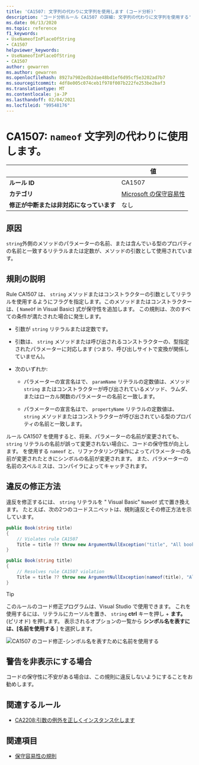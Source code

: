 ```yaml
---
title: 'CA1507: 文字列の代わりに文字列を使用します (コード分析)'
description: 'コード分析ルール CA1507 の詳細: 文字列の代わりに文字列を使用する'
ms.date: 06/13/2020
ms.topic: reference
f1_keywords:
- UseNameofInPlaceOfString
- CA1507
helpviewer_keywords:
- UseNameofInPlaceOfString
- CA1507
author: gewarren
ms.author: gewarren
ms.openlocfilehash: 8927a7982edb2dae48bd1ef6d95cf5e3202ad7b7
ms.sourcegitcommit: 4df8e005c074ceb1f978f007b222fe253be2baf3
ms.translationtype: MT
ms.contentlocale: ja-JP
ms.lasthandoff: 02/04/2021
ms.locfileid: "99548176"
---
```

# <a name="ca1507-use-nameof-in-place-of-string"></a>CA1507: `nameof` 文字列の代わりに使用します。

| | 値 |
|-|-|
| **ルール ID** |CA1507|
| **カテゴリ** |[Microsoft の保守容易性](maintainability-warnings.md)|
| **修正が中断または非対応になっています** |なし|

## <a name="cause"></a>原因

`string`外側のメソッドのパラメーターの名前、または含んでいる型のプロパティの名前と一致するリテラルまたは定数が、メソッドの引数として使用されています。

## <a name="rule-description"></a>規則の説明

Rule CA1507 は、 `string` メソッドまたはコンストラクターの引数としてリテラルを使用するよう[](../../../csharp/language-reference/operators/nameof.md)にフラグを指定します。このメソッドまたはコンストラクターは、( `NameOf` in Visual Basic) 式が保守性を追加します。 この規則は、次のすべての条件が満たされた場合に発生します。

- 引数が `string` リテラルまたは定数です。

- 引数は、 `string` メソッドまたは呼び出されるコンストラクターの、型指定されたパラメーターに対応します (つまり、呼び出しサイトで変換が関係していません)。

- 次のいずれか:
  - パラメーターの宣言名はで、 `paramName` リテラルの定数値は、メソッド `string` またはコンストラクターが呼び出されているメソッド、ラムダ、またはローカル関数のパラメーターの名前と一致します。

  - パラメーターの宣言名はで、 `propertyName` リテラルの定数値は、 `string` メソッドまたはコンストラクターが呼び出されている型のプロパティの名前と一致します。

ルール CA1507 を使用すると、将来、パラメーターの名前が変更されても、 `string` リテラルの名前が誤って変更されない場合に、コードの保守性が向上します。 を使用する `nameof` と、リファクタリング操作によってパラメーターの名前が変更されたときにシンボルの名前が変更されます。 また、パラメーターの名前のスペルミスは、コンパイラによってキャッチされます。

## <a name="how-to-fix-violations"></a>違反の修正方法

違反を修正するには、 `string` リテラルを " [](../../../csharp/language-reference/operators/nameof.md) Visual Basic" `NameOf` 式で置き換えます。 たとえば、次の2つのコードスニペットは、規則違反とその修正方法を示しています。

```csharp
public Book(string title)
{
    // Violates rule CA1507
    Title = title ?? throw new ArgumentNullException("title", "All books must have a title.");
}
```

```csharp
public Book(string title)
{
    // Resolves rule CA1507 violation
    Title = title ?? throw new ArgumentNullException(nameof(title), "All books must have a title.");
}
```

> [!TIP]
> このルールのコード修正プログラムは、Visual Studio で使用できます。 これを使用するには、リテラルにカーソルを置き、 `string` **ctrl** キーを押し + **ます。** (ピリオド) を押します。 表示されるオプションの一覧から **シンボル名を表すには、[名前を使用する** ] を選択します。
>
> ![CA1507 のコード修正-シンボル名を表すために名前を使用する](media/ca1507-code-fix.PNG)

## <a name="when-to-suppress-warnings"></a>警告を非表示にする場合

コードの保守性に不安がある場合は、この規則に違反しないようにすることをお勧めします。

## <a name="related-rules"></a>関連するルール

- [CA2208:引数の例外を正しくインスタンス化します](ca2208.md)

## <a name="see-also"></a>関連項目

- [保守容易性の規則](maintainability-warnings.md)
